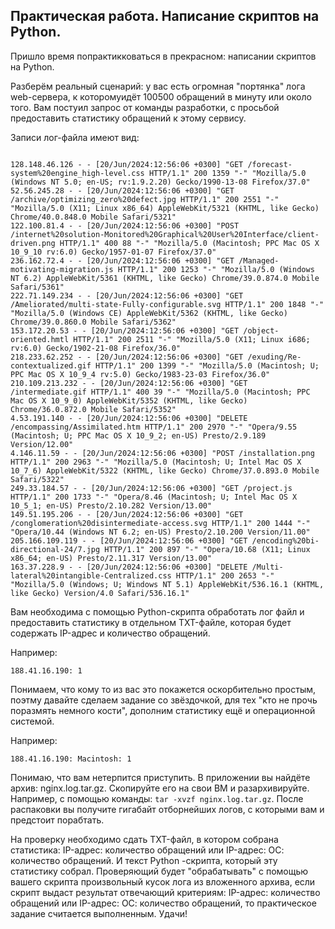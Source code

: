 ## Практическая работа. Написание скриптов на Python.

Пришло время попрактикковаться в прекрасном: написании скриптов на Python. 

Разберём реальный сценарий: у вас есть огромная "портянка" лога web-сервера, к которомуидёт 100500 обращений в минуту или около того. Вам постуил запрос от команды разработки, с просьбой предоставить статистику обращений к этому сервису.

Записи лог-файла имеют вид:

```

128.148.46.126 - - [20/Jun/2024:12:56:06 +0300] "GET /forecast-system%20engine_high-level.css HTTP/1.1" 200 1359 "-" "Mozilla/5.0 (Windows NT 5.0; en-US; rv:1.9.2.20) Gecko/1990-13-08 Firefox/37.0"
52.56.245.28 - - [20/Jun/2024:12:56:06 +0300] "GET /archive/optimizing_zero%20defect.jpg HTTP/1.1" 200 2551 "-" "Mozilla/5.0 (X11; Linux x86_64) AppleWebKit/5321 (KHTML, like Gecko) Chrome/40.0.848.0 Mobile Safari/5321"
122.100.81.4 - - [20/Jun/2024:12:56:06 +0300] "POST /internet%20solution-Monitored%20Graphical%20User%20Interface/client-driven.png HTTP/1.1" 400 88 "-" "Mozilla/5.0 (Macintosh; PPC Mac OS X 10_9_10 rv:6.0) Gecko/1957-01-07 Firefox/37.0"
236.162.72.4 - - [20/Jun/2024:12:56:06 +0300] "GET /Managed-motivating-migration.js HTTP/1.1" 200 1253 "-" "Mozilla/5.0 (Windows NT 6.2) AppleWebKit/5361 (KHTML, like Gecko) Chrome/39.0.874.0 Mobile Safari/5361"
222.71.149.234 - - [20/Jun/2024:12:56:06 +0300] "GET /Ameliorated/multi-state-Fully-configurable.svg HTTP/1.1" 200 1848 "-" "Mozilla/5.0 (Windows CE) AppleWebKit/5362 (KHTML, like Gecko) Chrome/39.0.860.0 Mobile Safari/5362"
153.172.20.53 - - [20/Jun/2024:12:56:06 +0300] "GET /object-oriented.hmtl HTTP/1.1" 200 2511 "-" "Mozilla/5.0 (X11; Linux i686; rv:6.0) Gecko/1902-21-08 Firefox/36.0"
218.233.62.252 - - [20/Jun/2024:12:56:06 +0300] "GET /exuding/Re-contextualized.gif HTTP/1.1" 200 1399 "-" "Mozilla/5.0 (Macintosh; U; PPC Mac OS X 10_9_4 rv:5.0) Gecko/1983-23-03 Firefox/36.0"
210.109.213.232 - - [20/Jun/2024:12:56:06 +0300] "GET /intermediate.gif HTTP/1.1" 400 39 "-" "Mozilla/5.0 (Macintosh; PPC Mac OS X 10_9_0) AppleWebKit/5352 (KHTML, like Gecko) Chrome/36.0.872.0 Mobile Safari/5352"
4.53.191.140 - - [20/Jun/2024:12:56:06 +0300] "DELETE /encompassing/Assimilated.htm HTTP/1.1" 200 2970 "-" "Opera/9.55 (Macintosh; U; PPC Mac OS X 10_9_2; en-US) Presto/2.9.189 Version/12.00"
4.146.11.59 - - [20/Jun/2024:12:56:06 +0300] "POST /installation.png HTTP/1.1" 200 2963 "-" "Mozilla/5.0 (Macintosh; U; Intel Mac OS X 10_7_6) AppleWebKit/5322 (KHTML, like Gecko) Chrome/37.0.893.0 Mobile Safari/5322"
249.33.184.57 - - [20/Jun/2024:12:56:06 +0300] "GET /project.js HTTP/1.1" 200 1733 "-" "Opera/8.46 (Macintosh; U; Intel Mac OS X 10_5_1; en-US) Presto/2.10.282 Version/13.00"
149.51.195.206 - - [20/Jun/2024:12:56:06 +0300] "GET /conglomeration%20disintermediate-access.svg HTTP/1.1" 200 1444 "-" "Opera/10.44 (Windows NT 6.2; en-US) Presto/2.10.200 Version/11.00"
205.166.109.119 - - [20/Jun/2024:12:56:06 +0300] "GET /encoding%20bi-directional-24/7.jpg HTTP/1.1" 200 897 "-" "Opera/10.68 (X11; Linux x86_64; en-US) Presto/2.11.317 Version/13.00"
163.37.228.9 - - [20/Jun/2024:12:56:06 +0300] "DELETE /Multi-lateral%20intangible-Centralized.css HTTP/1.1" 200 2653 "-" "Mozilla/5.0 (Windows; U; Windows NT 5.1) AppleWebKit/536.16.1 (KHTML, like Gecko) Version/4.0 Safari/536.16.1"

```

Вам необходима с помощью Python-скрипта обработать лог файл и предоставить статистику в отдельном TXT-файле, которая будет содержать IP-адрес и количество обращений.

Например:

```
188.41.16.190: 1

```

Понимаем, что кому то из вас это покажется оскорбительно простым, поэтму давайте сделаем задание со звёздочкой, для тех "кто не прочь поразмять немного кости", дополним статистику ещё и операционной системой.

Например:

```
188.41.16.190: Macintosh: 1

```
Понимаю, что вам нетерпится приступить. В приложении вы найдёте архив: nginx.log.tar.gz. Скопируйте его на свои ВМ и разархивируйте. Например, с помощью команды: ```tar -xvzf nginx.log.tar.gz```. После распаковки вы получите гигабайт отборнейших логов, с которыми вам и предстоит порабтать.

На проверку необходимо сдать TXT-файл, в котором собрана статистика: IP-адрес: количество обращений или IP-адрес: ОС: количество обращений.
И текст Python -скрипта, который эту статистику собрал. Проверяющий будет "обрабатывать" с помощью вашего скрипта произвольный кусок лога из вложенного архива, если скрипт выдаст результат отвечающий критериям: IP-адрес: количество обращений или IP-адрес: ОС: количество обращений, то практическое задание считается выполненным. Удачи!
